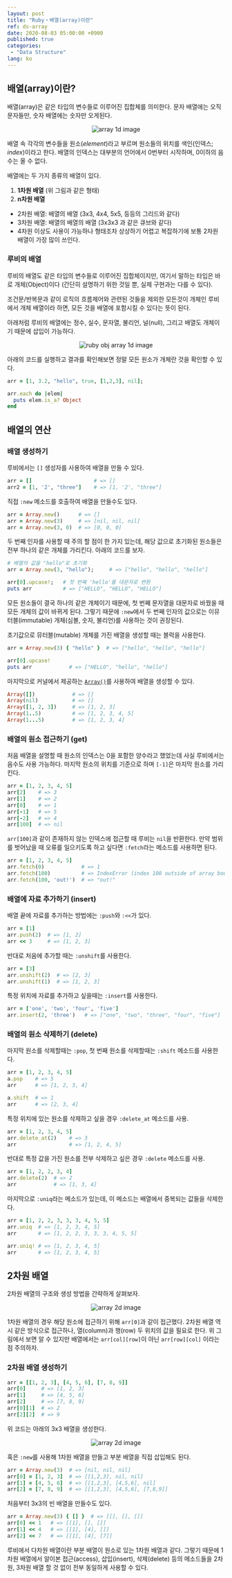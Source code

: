 ```yaml
---
layout: post
title: "Ruby・배열(array)이란"
ref: ds-array
date: 2020-08-03 05:00:00 +0900
published: true
categories:
 - "Data Structure"
lang: ko
---
```


## 배열(array)이란?

배열(array)은 같은 타입의 변수들로 이루어진 집합체를 의미한다. 문자 배열에는 오직 문자들만, 숫자 배열에는 숫자만 오게된다.

<div style="text-align: center;">
  <img src="assets/images/data-structure/array/array1d-1.png" alt="array 1d image">
</div>

배열 속 각각의 변수들을 원소(_element_)라고 부르며 원소들의 위치를 색인(인덱스; _index_)이라고 한다. 
배열의 인덱스는 대부분의 언어에서 0번부터 시작하며, 0이하의 음수는 올 수 없다.

배열에는 두 가지 종류의 배열이 있다.
1. **1차원 배열** (위 그림과 같은 형태)
2. **n차원 배열** 
  + 2차원 배열: 배열의 배열 (3x3, 4x4, 5x5, 등등의 그리드와 같다)
  + 3차원 배열: 배열의 배열의 배열 (3x3x3 과 같은 큐브와 같다)
  + 4차원 이상도 사용이 가능하나 형태조차 상상하기 어렵고 복잡하기에 보통 2차원 배열이 가장 많이 쓰인다.

### 루비의 배열
루비의 배열도 같은 타입의 변수들로 이루어진 집합체이지만, 여기서 말하는 타입은 바로 개체(Object)이다 (간단히 설명하기 위한 것일 뿐, 실제 구현과는 다를 수 있다). 

조건문/반복문과 같이 로직의 흐름제어와 관련된 것들을 제외한 모든것이 개체인 루비에서 개체 배열이라 하면, 모든 것을 배열에 포함시킬 수 있다는 뜻이 된다.

아래처럼 루비의 배열에는 정수, 실수, 문자열, 불리언, 널(null), 그리고 배열도 개체이기 때문에 삽입이 가능하다.
<div style="text-align: center;">
  <img src="assets/images/data-structure/array/array1d-2.png" alt="ruby obj array 1d image">
</div>

아래의 코드를 실행하고 결과를 확인해보면 정말 모든 원소가 개체란 것을 확인할 수 있다.
```rb
arr = [1, 3.2, "hello", true, [1,2,3], nil];

arr.each do |elem|
  puts elem.is_a? Object
end
```

<div class="divider"></div>

## 배열의 연산

### 배열 생성하기

루비에서는 `[]` 생성자를 사용하여 배열을 만들 수 있다.

```rb
arr = []                    # => []
arr2 = [1, '2', "three"]    # => [1, '2', "three"]
```

직접 `:new` 메소드를 호출하여 배열을 만들수도 있다. 
```rb
arr = Array.new()      # => []
arr = Array.new(3)     # => [nil, nil, nil]
arr = Array.new(3, 0)  # => [0, 0, 0]
```

두 번째 인자를 사용할 때 주의 할 점이 한 가지 있는데, 해당 값으로 초기화된 원소들은 전부 하나의 같은 개체를 가리킨다. 아래의 코드를 보자.
```rb
# 배열의 값을 "hello"로 초기화
arr = Array.new(3, "hello");     # => ["hello", "hello", "hello"]

arr[0].upcase!;   # 첫 번째 'hello'를 대문자로 변환
puts arr          # => ["HELLO", "HELLO", "HELLO"] 
```

모든 원소들이 결국 하나의 같은 개체이기 때문에, 첫 번째 문자열을 대문자로 바꿨을 때 모든 개체의 값이 바뀌게 된다. 
그렇기 때문에 `:new`에서 두 번째 인자의 값으로는 이뮤터블(immutable) 개체(심볼, 숫자, 불리언)를 사용하는 것이 권장된다. 

초기값으로 뮤터블(mutable) 개체를 가진 배열을 생성할 때는 블럭을 사용한다.
```rb
arr = Array.new(3) { "hello" }  # => ["hello", "hello", "hello"]

arr[0].upcase!
puts arr            # => ["HELLO", "hello", "hello"]
```

마지막으로 커널에서 제공하는 [`Array()`](https://ruby-doc.org/core-2.7.0/Kernel.html#method-i-Array)를 사용하여 배열을 생성할 수 있다.
```rb
Array([])            # => []
Array(nil)           # => []
Array([1, 2, 3])     # => [1, 2, 3]
Array(1..5)          # => [1, 2, 3, 4, 5]
Array(1...5)         # => [1, 2, 3, 4]
```

### 배열의 원소 접근하기 (get)

처음 배열을 설명할 때 원소의 인덱스는 0을 포함한 양수라고 했었는데 사실 루비에서는 음수도 사용 가능하다.
마지막 원소의 위치를 기준으로 하며 `[-1]`은 마지막 원소를 가리킨다.
```rb
arr = [1, 2, 3, 4, 5]
arr[2]    # => 3
arr[1]    # => 2
arr[0]    # => 1
arr[-1]   # => 5
arr[-2]   # => 4
arr[100]  # => nil
```

`arr[100]`과 같이 존재하지 않는 인덱스에 접근할 때 루비는 `nil`을 반환한다. 만약 범위를 벗어났을 때 오류를 일으키도록 하고 싶다면 `:fetch`라는 메소드를 사용하면 된다.

```rb
arr = [1, 2, 3, 4, 5]
arr.fetch(0)            # => 1
arr.fetch(100)          # => IndexError (index 100 outside of array bounds: -5...5)
arr.fetch(100, 'out!')  # => "out!"
```

### 배열에 자료 추가하기 (insert)

배열 끝에 자료를 추가하는 방법에는 `:push`와 `:<<`가 있다.

```rb
arr = [1]
arr.push(2)  # => [1, 2]
arr << 3     # => [1, 2, 3]
```

반대로 처음에 추가할 때는 `:unshift`를 사용한다.
```rb
arr = [3]
arr.unshift(2)  # => [2, 3]
arr.unshift(1)  # => [1, 2, 3]
``` 

특정 위치에 자료를 추가하고 싶을때는 `:insert`를 사용한다.
```rb
arr = ['one', 'two', 'four', 'five']
arr.insert(2, 'three')   # => ["one", "two", "three", "four", "five"]
```

### 배열의 원소 삭제하기 (delete)

마지막 원소를 삭제할때는 `:pop`, 첫 번째 원소를 삭제할때는 `:shift` 메소드를 사용한다.

```rb
arr = [1, 2, 3, 4, 5]
a.pop    # => 5
arr      # => [1, 2, 3, 4]

a.shift  # => 1
arr      # => [2, 3, 4]
```

특정 위치에 있는 원소를 삭제하고 싶을 경우 `:delete_at` 메소드를 사용.
```rb
arr = [1, 2, 3, 4, 5]
arr.delete_at(2)    # => 3
arr                 # => [1, 2, 4, 5]
```

반대로 특정 값을 가진 원소를 전부 삭제하고 싶은 경우 `:delete` 메소드를 사용.
```rb
arr = [1, 2, 2, 3, 4]
arr.delete(2)  # => 2
arr            # => [1, 3, 4]
```

마지막으로 `:uniq`라는 메소드가 있는데, 이 메소드는 배열에서 중복되는 값들을 삭제한다.
```rb
arr = [1, 2, 2, 3, 3, 3, 4, 5, 5]
arr.uniq  # => [1, 2, 3, 4, 5]
arr       # => [1, 2, 2, 3, 3, 3, 4, 5, 5]

arr.uniq! # => [1, 2, 3, 4, 5]
arr       # => [1, 2, 3, 4, 5] 
```

<div class="divider"></div>

## 2차원 배열
2차원 배열의 구조와 생성 방법을 간략하게 살펴보자. 

<div style="text-align: center;">
  <img src="assets/images/data-structure/array/array2d-1.png" alt="array 2d image">
</div>

1차원 배열의 경우 해당 원소에 접근하기 위해 `arr[0]`과 같이 접근했다. 
2차원 배열 역시 같은 방식으로 접근하나, 열(column)과 행(row) 두 위치의 값을 필요로 한다.
위 그림에서 보면 알 수 있지만 배열에서는 `arr[col][row]`이 아닌 `arr[row][col]` 이라는 점 주의하자.

### 2차원 배열 생성하기

```rb
arr = [[1, 2, 3], [4, 5, 6], [7, 8, 9]]
arr[0]     # => [1, 2, 3]
arr[1]     # => [4, 5, 6]
arr[2]     # => [7, 8, 9]
arr[0][1]  # => 2
arr[2][2]  # => 9
```

위 코드는 아래의 3x3 배열을 생성한다.

<div style="text-align: center;">
  <img src="assets/images/data-structure/array/array2d-2.png" alt="array 2d image">
</div>

혹은 `:new`를 사용해 1차원 배열을 만들고 부분 배열을 직접 삽입해도 된다.
```rb
arr = Array.new(3)  # => [nil, nil, nil]
arr[0] = [1, 2, 3]  # => [[1,2,3], nil, nil]
arr[1] = [4, 5, 6]  # => [[1,2,3], [4,5,6], nil]
arr[2] = [7, 8, 9]  # => [[1,2,3], [4,5,6], [7,8,9]]
```

처음부터 3x3의 빈 배열을 만들수도 있다.
```rb
arr = Array.new(3) { [] }  # => [[], [], []]
arr[0] << 1   # => [[1], [], []]
arr[1] << 4   # => [[1], [4], []]
arr[2] << 7   # => [[1], [4], [7]]
```

루비에서 다차원 배열이란 부분 배열이 원소로 있는 1차원 배열과 같다. 그렇기 때문에 1차원 배열에서 알이본 접근(access), 삽입(insert), 삭제(delete) 등의 메소드들을 2차원, 3차원 배열 할 것 없이 전부 동일하게 사용할 수 있다.
